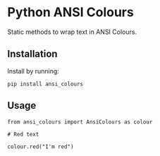 # Python ANSI Colours

Static methods to wrap text in ANSI Colours.

## Installation


Install by running:

`pip install ansi_colours`

## Usage

```
from ansi_colours import AnsiColours as colour

# Red text

colour.red("I'm red")
```
